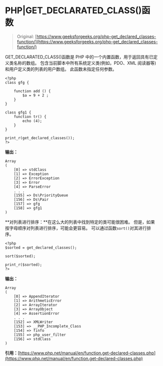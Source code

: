 # PHP|GET_DECLARATED_CLASS()函数

> Original: [https://www.geeksforgeeks.org/php-get_declared_classes-function/](https://www.geeksforgeeks.org/php-get_declared_classes-function/)

GET_DECLARATED_CLASS()函数是 PHP 中的一个内置函数，用于返回具有已定义类名称的数组。 包含当前脚本中所有系统定义类(例如，PDO、XML 阅读器等)和用户定义类的列表的用户数组。 此函数未指定任何参数。

```
<?php
class gfg {

    function add () {
        $a = 9 + 2 ;
    }
}

class gfg1 {
    function tr() {
        echo (4);
    }
}

print_r(get_declared_classes());
?>
```

**输出：**

```
Array
(
    [0] => stdClass
    [1] => Exception
    [2] => ErrorException
    [3] => Error
    [4] => ParseError
    . . .
    [155] => Ds\PriorityQueue
    [156] => Ds\Pair
    [157] => gfg
    [158] => gfg1
)

```

**对列表进行排序：**在这么大的列表中找到特定的类可能很困难。 但是，如果按字母顺序对列表进行排序，可能会更容易。 可以通过函数`sort()`对其进行排序。

```
<?php
$sorted = get_declared_classes();

sort($sorted);

print_r($sorted);
?>
```

**输出：**

```
Array
(
    [0] => AppendIterator
    [1] => ArithmeticError
    [2] => ArrayIterator
    [3] => ArrayObject
    [4] => AssertionError
    . . .
    [152] => XMLWriter
    [153] => __PHP_Incomplete_Class
    [154] => finfo
    [155] => php_user_filter
    [156] => stdClass
)

```

**引用：**[https://www.php.net/manual/en/function.get-declared-classes.php](https://www.php.net/manual/en/function.get-declared-classes.php)